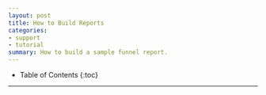 ```yaml
---
layout: post
title: How to Build Reports
categories:
- support
- tutorial
summary: How to build a sample funnel report.
---
```

* Table of Contents
{:toc}
* * *

<div id="wistia_eb204fab1a" class="wistia_embed wistia-embed" data-video-width="640" data-video-height="400">
</div>
